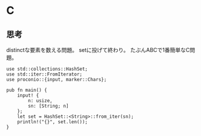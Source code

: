 # C
## 思考
distinctな要素を数える問題。
setに投げて終わり。
たぶんABCで1番簡単なC問題。
```
use std::collections::HashSet;
use std::iter::FromIterator;
use proconio::{input, marker::Chars};

pub fn main() {
    input! {
        n: usize,
        sn: [String; n]
    };
    let set = HashSet::<String>::from_iter(sn);
    println!("{}", set.len());
}
```